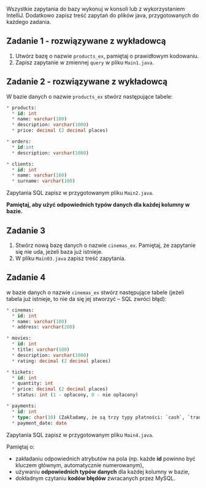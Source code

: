 Wszystkie zapytania do bazy wykonuj w konsoli lub z wykorzystaniem IntelliJ.
Dodatkowo zapisz treść zapytań do plików java, przygotowanych do każdego zadania.

## Zadanie 1 - rozwiązywane z wykładowcą

1. Utwórz bazę o nazwie ```products_ex```, pamiętaj o prawidłowym kodowaniu.
2. Zapisz zapytanie w zmiennej `query` w pliku `Main1.java`.


## Zadanie 2 - rozwiązywane z wykładowcą

W bazie danych o nazwie ```products_ex``` stwórz następujące tabele:
```SQL
* products:
  * id: int
  * name: varchar(100)
  * description: varchar(1000)
  * price: decimal (2 decimal places)

* orders:
  * id:int
  * description: varchar(1000)

* clients:
  * id: int
  * name: varchar(100)
  * surname: varchar(100)
```

Zapytania SQL zapisz w przygotowanym pliku `Main2.java`.  

**Pamiętaj, aby użyć odpowiednich typów danych dla każdej kolumny w bazie.**


## Zadanie 3

1. Stwórz nową bazę danych o nazwie ```cinemas_ex```. Pamiętaj, że zapytanie się nie uda, jeżeli baza już istnieje.
2. W pliku `Main03.java` zapisz treść zapytania.


## Zadanie 4

w bazie danych o nazwie ```cinemas_ex``` stwórz następujące tabele (jeżeli tabela już istnieje, to nie da się jej stworzyć – SQL zwróci błąd):
```SQL
* cinemas:
  * id: int
  * name: varchar(100)
  * address: varchar(200)

* movies:
  * id: int
  * title: varchar(100)
  * description: varchar(1000)
  * rating: decimal (2 decimal places)

* tickets:
  * id: int
  * quantity: int
  * price: decimal (2 decimal places)
  * status: int (1 - opłacony, 0 - nie opłacony)

* payments:
  * id: int
  * type: char(10) (Zakładamy, że są trzy typy płatności: `cash`, `transfer` lub `card`).
  * payment_date: date
```

Zapytania SQL zapisz w przygotowanym pliku `Main4.java`. 

Pamiętaj o:  
* zakładaniu odpowiednich atrybutów na pola (np. każde **id** powinno być kluczem głównym, automatycznie numerowanym),  
* używaniu **odpowiednich typów danych** dla każdej kolumny w bazie,
* dokładnym czytaniu **kodów błędów** zwracanych przez MySQL.  
